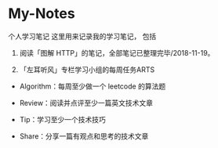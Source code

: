 # My-Notes
个人学习笔记
这里用来记录我的学习笔记，
包括
1. 阅读「图解 HTTP」的笔记，全部笔记已整理完毕/2018-11-19。

2. 「左耳听风」专栏学习小组的每周任务ARTS

* Algorithm：每周至少做一个 leetcode 的算法题

* Review：阅读并点评至少一篇英文技术文章

* Tip：学习至少一个技术技巧

* Share：分享一篇有观点和思考的技术文章
